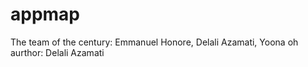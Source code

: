 # appmap

The team of the century: Emmanuel Honore, Delali Azamati, Yoona oh  
aurthor: Delali Azamati
